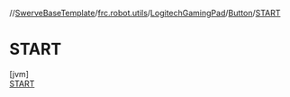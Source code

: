 //[SwerveBaseTemplate](../../../../../index.md)/[frc.robot.utils](../../../index.md)/[LogitechGamingPad](../../index.md)/[Button](../index.md)/[START](index.md)

# START

[jvm]\
[START](index.md)
